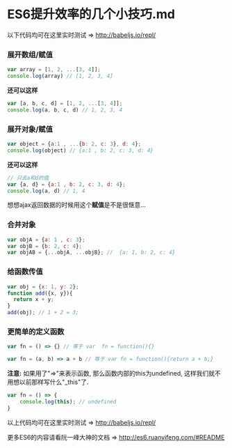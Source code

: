 # ES6提升效率的几个小技巧.md

以下代码均可在这里实时测试 => http://babeljs.io/repl/   

### 展开数组/赋值
```javascript
var array = [1, 2, ...[3, 4]];
console.log(array) // [1, 2, 3, 4]
```

**还可以这样**
```javascript
var [a, b, c, d] = [1, 2, ...[3, 4]];
console.log(a, b, c, d) // 1, 2, 3, 4
```


### 展开对象/赋值
```javascript
var object = {a:1 , ...{b: 2, c: 3}, d: 4};
console.log(object) // {a:1 , b: 2, c: 3, d: 4}
```

**还可以这样**
```javascript
// 只去a和d的值
var {a, d} = {a:1 , b: 2, c: 3, d: 4};
console.log(a, d) // 1, 4
```
想想ajax返回数据的时候用这个**赋值**是不是很惬意...

### 合并对象
```javascript
var objA = {a: 1 , c: 3};
var objB = {b: 2, c: 4};
var objAB = {...objA, ...objB}; //  {a: 1, b: 2, c: 4}
```

### 给函数传值
```javascript
var obj = {x: 1, y: 2};
function add({x, y}){
  return x + y;
}
add(obj); // 1 + 2 = 3;
```

### 更简单的定义函数
```javascript
var fn = () => {} // 等于 var  fn = function(){}

var fn = (a, b) => a + b // 等于 var fn = function(){return a + b;}

```
**注意:** 如果用了"=>"来表示函数, 那么函数内部的this为undefined, 这样我们就不用想以前那样写什么"_this"了.
```javascript
var fn = () => {
	console.log(this); // undefined
}
```
以上代码均可在这里实时测试 => http://babeljs.io/repl/   


更多ES6的内容请看阮一峰大神的文档 => http://es6.ruanyifeng.com/#README
